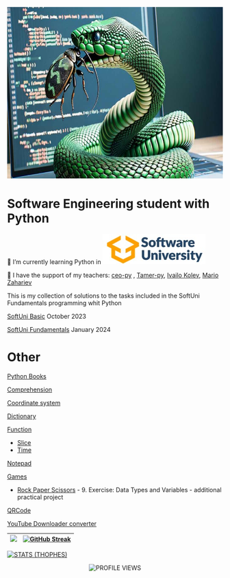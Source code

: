 <img src="https://github.com/Nenogzar/LearningPython/blob/main/python1.jpg" alt="Nenogzar_Python" width="850" height="400">

# Software Engineering student with Python

🌱 I’m currently learning Python in ![](https://github.com/Nenogzar/LearningPython/blob/main/softuni/fundamentals_python/SU.jpg)

👯 I have the support of my teachers:  [ceo-py](https://github.com/ceo-py/softuni) , [Tamer-py](https://github.com/kumchovylcho),  [Ivailo Kolev](https://github.com/ivaylokenov), [Mario Zahariev](https://github.com/zahariev-webbersof)

This is my collection of solutions to the tasks included in the SoftUni Fundamentals programming whit Python


[SoftUni Basic](https://github.com/Nenogzar/LearningPython/tree/main/Book) October 2023

[SoftUni Fundamentals](https://github.com/Nenogzar/LearningPython/tree/main/softuni/fundamentals_python) January 2024


# Other

[Python Books](https://github.com/Nenogzar/LearningPython/tree/main/Book)
    
[Comprehension](https://github.com/Nenogzar/LearningPython/tree/main/Comprehension)

[Coordinate system](https://github.com/Nenogzar/LearningPython/tree/main/coordinate_system)

[Dictionary](https://github.com/Nenogzar/LearningPython/tree/main/Dictionary)

[Function](https://github.com/Nenogzar/LearningPython/tree/main/Function)

* [Slice](https://github.com/Nenogzar/LearningPython/tree/main/slice)
* [Time](https://github.com/Nenogzar/LearningPython/tree/main/time)

[Notepad](https://github.com/Nenogzar/LearningPython/tree/main/notepad)

[Games](https://github.com/Nenogzar/LearningPython/tree/main/Other/Games)
*    [Rock Paper Scissors](https://github.com/Nenogzar/RockPaperScissorsByNenogzar) - 9. Exercise: Data Types and Variables - additional practical project     

[QRCode](https://github.com/Nenogzar/LearningPython/tree/main/Other/QRCode)

[YouTube Downloader converter](https://github.com/Nenogzar/LearningPython/tree/main/Other/youtube-downloader-converter)


|<img src="https://github-readme-stats.vercel.app/api?username=nenogzar&count_private=true&show_icons=true&theme=react&include_all_commits=true&hide=contribs" />  | [![GitHub Streak](https://github-readme-streak-stats.herokuapp.com/?user=nenogzar&theme=dark&ring=FFB19A&hide_border=true&currStreakNum=F6A085&fire=F6A085&currStreakLabel=F6A085)](https://git.io/streak-stats)  |
|---|---|
  
  

<p align="center">

  [![STATS (THOPHES)](https://github-profile-trophy.vercel.app/?username=nenogzar&theme=gruvbox&margin-w=10&margin-h=15&column=8)](https://github.com/nenogzar)
 
</p>

<p align="center">
  <img src="https://komarev.com/ghpvc/?username=nenogzar&label=Profile%20views&color=blue&style=flat" alt="PROFILE VIEWS"/>
</p>

<!--
**Nenogzar/Nenogzar** is a ✨ _special_ ✨ repository because its `README.md` (this file) appears on your GitHub profile.

Here are some ideas to get you started:

- 🔭 I’m currently working on ...
- 🌱 I’m currently learning ...
- 👯 I’m looking to collaborate on ...
- 🤔 I’m looking for help with ...
- 💬 Ask me about ...
- 📫 How to reach me: ...
- 😄 Pronouns: ...
- ⚡ Fun fact: ...
-->

